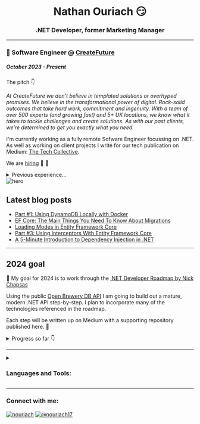<h1 align="center">Nathan Ouriach 😏 </h1>
<h3 align="center">.NET Developer, former Marketing Manager</h3>

---
### 🔭 Software Engineer @ [CreateFuture](https://createfuture.com/about/) 
##### _October 2023 - Present_
The pitch 👇

_At CreateFuture we don’t believe in templated solutions or overhyped promises.
We believe in the transformational power of digital. Rock-solid outcomes that take hard work, commitment and ingenuity.
With a team of over 500 experts (and growing fast) and 5+ UK locations, we know what it takes to tackle challenges and create solutions. As with our past clients, we’re determined to get you exactly what you need._

I'm currently working as a fully remote Sofware Engineer focussing on .NET. As well as working on client projects I write for our tech publication on Medium: [The Tech Collective](https://medium.com/the-tech-collective). 

We are [hiring](https://grnh.se/775248c2teu) 📢 👋 


<details>
  <summary>Previous experience...</summary>
  
  ##### 🏖️ On the Beach
  ###### _September 2022 - September 2023_
  ###### On the Beach Group plc is a UK-based travel retailer specialising in short and medium haul ‘Flight + Hotel' holidays to Europe.
  
  ##### 😎 DEPT Agency
  ###### _September 2021 - September 2022_
  ###### A full-service digital agency employing over 4,000+ digital specialists across 30+ locations on 5 continents.

  ##### 👨‍🏫 Department for Education 
  ###### _January 2020 - September 2021_
  ###### The Department for Education is a ministerial department of the Government of the United Kingdom
  
  ##### 🔖 CDL 
  ###### _September 2019 - January 2020_
  ###### CDL is one of the UK's leading software development houses, employing over 600 people at its campus in Stockport. 
  
</details>

<img src="https://github.com/user-attachments/assets/30aceb8a-2849-4d52-8037-bef388433a77" alt="hero" height="200" width="1200">

## Latest blog posts
<!-- BLOG-POST-LIST:START -->
- [Part #1: Using DynamoDB Locally with Docker](https://medium.com/the-tech-collective/part-1-using-dynamodb-locally-with-docker-66ac7062639b?source=rss-2f0794974029------2)
- [EF Core: The Main Things You Need To Know About Migrations](https://medium.com/the-tech-collective/ef-core-the-main-things-you-need-to-know-about-migrations-ae3c1a8e7705?source=rss-2f0794974029------2)
- [Loading Modes in Entity Framework Core](https://medium.com/the-tech-collective/loading-modes-in-entity-framework-core-ae1d7fd85625?source=rss-2f0794974029------2)
- [Part #3: Using Interceptors With Entity Framework Core](https://medium.com/the-tech-collective/part-3-using-interceptors-with-entity-framework-core-0475f49c8947?source=rss-2f0794974029------2)
- [A 5-Minute Introduction to Dependency Injection in .NET](https://medium.com/@nouriach17/a-5-minute-introduction-to-dependency-injection-in-net-4f4957464d8c?source=rss-2f0794974029------2)
<!-- BLOG-POST-LIST:END -->

--- 
## 2024 goal
🌱 My goal for 2024 is to work through the [.NET Developer Roadmap by Nick Chapsas](https://roadmap.sh/r?id=65d8624e66cd6d03d2d7efc9)

Using the public [Open Brewery DB API](https://www.openbrewerydb.org/) I am going to build out a mature, modern .NET API step-by-step. I plan to incorporate many of the technologies referenced in the roadmap. 

Each step will be written up on Medium with a supporting repository published here. 😬

<details>
  <summary>Progress so far 👇</summary>

  <details>
    <summary>Build out a .NET 8 Minimal API from scratch | 01 🟢</summary>
  </details>
  
  <details>
    <summary>Introducing Dependency Injection in a .NET 8 Minimal API | 02 🟠</summary>

  </details>
  
  <details>
    <summary>Refactoring a .NET 8 Minimal API to Use Clean Architecture | 03 🟠</summary>

  </details>
  
  <details>
    <summary>Add Entity Framework Core to a Project | 04 🟠</summary>

  </details>
  
  <details>
    <summary>Refactoring your .NET 8 Minimal API to Use MediatR 🟠</summary>

  </details> 
</details>

---
<details>
    <summary>
        <h3 align="left">Languages and Tools:</h3>
    </summary>
    <br/>
    <p align="left">
        <a href="https://aws.amazon.com" target="_blank" rel="noreferrer"> <img src="https://raw.githubusercontent.com/devicons/devicon/master/icons/amazonwebservices/amazonwebservices-original-wordmark.svg" alt="aws" width="40" height="40" /> </a>
        <a href="https://www.w3schools.com/cs/" target="_blank" rel="noreferrer"> <img src="https://raw.githubusercontent.com/devicons/devicon/master/icons/csharp/csharp-original.svg" alt="csharp" width="40" height="40" /> </a>
        <a href="https://www.cypress.io" target="_blank" rel="noreferrer"> <img src="https://raw.githubusercontent.com/simple-icons/simple-icons/6e46ec1fc23b60c8fd0d2f2ff46db82e16dbd75f/icons/cypress.svg" alt="cypress" width="40" height="40" /> </a>
        <a href="https://www.docker.com/" target="_blank" rel="noreferrer"> <img src="https://raw.githubusercontent.com/devicons/devicon/master/icons/docker/docker-original-wordmark.svg" alt="docker" width="40" height="40" /> </a>
        <a href="https://dotnet.microsoft.com/" target="_blank" rel="noreferrer"> <img src="https://raw.githubusercontent.com/devicons/devicon/master/icons/dot-net/dot-net-original-wordmark.svg" alt="dotnet" width="40" height="40" /> </a>
        <a href="https://www.microsoft.com/en-us/sql-server" target="_blank" rel="noreferrer"> <img src="https://www.svgrepo.com/show/303229/microsoft-sql-server-logo.svg" alt="mssql" width="40" height="40" /> </a>
        <a href="https://postman.com" target="_blank" rel="noreferrer"> <img src="https://www.vectorlogo.zone/logos/getpostman/getpostman-icon.svg" alt="postman" width="40" height="40" /> </a>
        <a href="https://reactjs.org/" target="_blank" rel="noreferrer"> <img src="https://raw.githubusercontent.com/devicons/devicon/master/icons/react/react-original-wordmark.svg" alt="react" width="40" height="40" /> </a>
    </p>

</details>

---
<h3 align="left">Connect with me:</h3>
<p align="left">
<a href="https://linkedin.com/in/nouriach" target="blank"><img align="center" src="https://raw.githubusercontent.com/rahuldkjain/github-profile-readme-generator/master/src/images/icons/Social/linked-in-alt.svg" alt="nouriach" height="30" width="40" /></a>
<a href="https://medium.com/@nouriach17" target="blank"><img align="center" src="https://raw.githubusercontent.com/rahuldkjain/github-profile-readme-generator/master/src/images/icons/Social/medium.svg" alt="@nouriach17" height="30" width="40" /></a>
</p>

